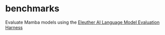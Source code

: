 # benchmarks
Evaluate Mamba models using the [Eleuther AI Language Model Evaluation Harness](https://github.com/EleutherAI/lm-evaluation-harness)
